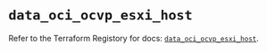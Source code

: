 # `data_oci_ocvp_esxi_host`

Refer to the Terraform Registory for docs: [`data_oci_ocvp_esxi_host`](https://registry.terraform.io/providers/oracle/oci/6.18.0/docs/data-sources/ocvp_esxi_host).
